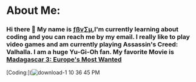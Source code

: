 # About Me:
### Hi there 👋 My name is <ins>ƒßv∑µ</ins>,I'm currently learning about coding and you can reach me by my email. I really like to play video games and am currently playing Assassin's Creed: Valhalla. I am a huge Yu-Gi-Oh fan. My favorite Movie is [Madagascar 3: Europe's Most Wanted](https://madagascar.fandom.com/wiki/Mort)

[Coding:](![download-1 10 36 45 PM](https://user-images.githubusercontent.com/97945763/150211334-24e70a8d-a1db-4ad3-8127-99c22bbca499.jpg)  

<!--
**chickenlittleish/Chickenlittleish** is a ✨ _special_ ✨ repository because its `README.md` (this file) appears on your GitHub profile.

